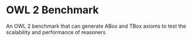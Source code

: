 # OWL 2 Benchmark
An OWL 2 benchmark that can generate ABox and TBox axioms to test the scalability and performance of reasoners
